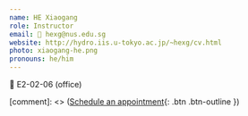 ```yaml
---
name: HE Xiaogang
role: Instructor
email: 📧 hexg@nus.edu.sg
website: http://hydro.iis.u-tokyo.ac.jp/~hexg/cv.html
photo: xiaogang-he.png
pronouns: he/him
---
```

📍 E2-02-06 (office)

[comment]: <> ([Schedule an appointment](#){: .btn .btn-outline })
